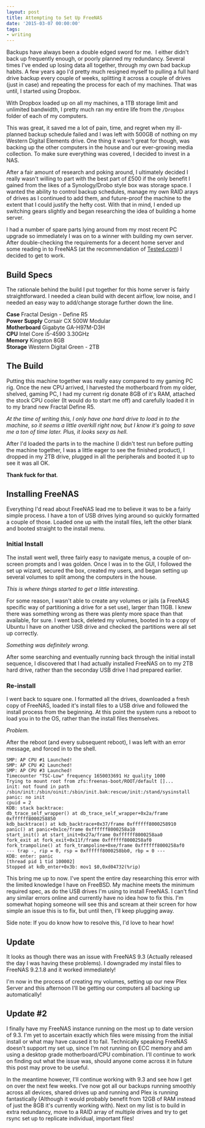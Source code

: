 ```yaml
---
layout: post
title: Attempting to Set Up FreeNAS
date: '2015-03-07 00:00:00'
tags:
- writing
---
```


Backups have always been a double edged sword for me. &nbsp;I either didn't back up frequently enough, or poorly planned my redundancy. Several times I've ended up losing data all together, through my own bad backup habits. A few years ago I'd pretty much resigned myself to pulling a full hard drive backup every couple of weeks, splitting it across a couple of drives (just in case) and repeating the process for each of my machines. That was until, I started using Dropbox.

With Dropbox loaded up on all my machines, a 1TB storage limit and unlimited bandwidth, I pretty much ran my entire life from the `/Dropbox` folder of each of my computers.

This was great, it saved me a lot of pain, time, and regret when my ill-planned backup schedule failed and I was left with 500GB of nothing on my Western Digital Elements drive. One thing it wasn't great for though, was backing up the other computers in the house and our ever-growing media collection. To make sure everything was covered, I decided to invest in a NAS.

After a fair amount of research and poking around, I ultimately decided I really wasn't willing to part with the best part of £500 if the only benefit I gained from the likes of a Synology/Drobo style box was storage space. I wanted the ability to control backup schedules, manage my own RAID arays of drives as I continued to add them, and future-proof the machine to the extent that I could justify the hefty cost. With that in mind, I ended up switching gears slightly and began researching the idea of building a home server.

I had a number of spare parts lying around from my most recent PC upgrade so immediately I was on to a winner with building my own server. After double-checking the requirements for a decent home server and some reading in to FreeNAS (at the recommendation of [Tested.com](http://www.tested.com)) I decided to get to work.

## Build Specs

The rationale behind the build I put together for this home server is fairly straightforward. I needed a clean build with decent airflow, low noise, and I needed an easy way to add/change storage further down the line.

**Case** Fractal Design - Define R5  
**Power Supply** Corsair CX 500W Modular  
**Motherboard** Gigabyte GA-H97M-D3H  
**CPU** Intel Core i5-4590 3.30GHz  
**Memory** Kingston 8GB  
**Storage** Western Digital Green - 2TB

## The Build

Putting this machine together was really easy compared to my gaming PC rig. Once the new CPU arrived, I harvested the motherboard from my older, shelved, gaming PC, I had my current rig donate 8GB of it's RAM, attached the stock CPU cooler (It would do to start me off) and carefully loaded it in to my brand new Fractal Define R5.

_At the time of writing this, I only have one hard drive to load in to the machine, so it seems a little overkill right now, but I know it's going to save me a ton of time later. Plus, it looks sexy as hell._

After I'd loaded the parts in to the machine (I didn't test run before putting the machine together, I was a little eager to see the finished product), I dropped in my 2TB drive, plugged in all the peripherals and booted it up to see it was all OK.

**Thank fuck for that**.

## Installing FreeNAS

Everything I'd read about FreeNAS lead me to believe it was to be a fairly simple process. I have a ton of USB drives lying around so quickly formatted a couple of those. Loaded one up with the install files, left the other blank and booted straight to the install menu.

### Initial Install

The install went well, three fairly easy to navigate menus, a couple of on-screen prompts and I was golden. Once I was in to the GUI, I followed the set up wizard, secured the box, created my users, and began setting up several volumes to split among the computers in the house.

_This is where things started to get a little interesting._

For some reason, I wasn't able to create any volumes or jails (a FreeNAS specific way of partitioning a drive for a set use), larger than 11GB. I knew there was something wrong as there was plenty more space than that available, for sure. I went back, deleted my volumes, booted in to a copy of Ubuntu I have on another USB drive and checked the partitions were all set up correctly.

_Something was definitely wrong._

After some searching and eventually running back through the initial install sequence, I discovered that I had actually installed FreeNAS on to my 2TB hard drive, rather than the seconday USB drive I had prepared earlier.

### Re-install

I went back to square one. I formatted all the drives, downloaded a fresh copy of FreeNAS, loaded it's install files to a USB drive and followed the install process from the beginning. At this point the system runs a reboot to load you in to the OS, rather than the install files themselves.

_Problem._

After the reboot (and every subsequent reboot), I was left with an error message, and forced in to the shell.

    SMP: AP CPU #1 Launched!  
    SMP: AP CPU #2 Launched!  
    SMP: AP CPU #3 Launched!  
    Timecounter "TSC-Low" frequency 1650033691 Hz quality 1000  
    Trying to mount root from zfs:freenas-boot/ROOT/default []...  
    init: not found in path /sbin/init:/sbin/oinit:/sbin/init.bak:rescue/init:/stand/sysinstall  
    panic: no init  
    cpuid = 2  
    KDB: stack backtrace:  
    db_trace_self_wrapper() at db_trace_self_wrapper+0x2a/frame 0xffffff8000258850  
    kdb_backtrace() at kdb_backtrace+0x37/frame 0xffffff8000258910  
    panic() at panic+0x1ce/frame 0xffffff8000258a10  
    start_init() at start_init+0x27a/frame 0xffffff8000258aa0   
    fork_exit at fork_exit+0x11f/frame 0xffffff8000258af0  
    fork_trampoline() at fork_trampoline+0xe/frame 0xffffff8000258af0  
    --- trap -, rip = 0, rsp = 0xffffff8000258bb0, rbp = 0 ---  
    KDB: enter: panic  
    [thread pid 1 tid 100002]  
    Stopped at kdb_enter+0x3b: mov1 $0,0xd04732(%rip)

This bring me up to now. I've spent the entire day researching this error with the limited knowledge I have on FreeBSD. My machine meets the minimum required spec, as do the USB drives I'm using to install FreeNAS. I can't find any similar errors online and currently have no idea how to fix this. I'm somewhat hoping someone will see this and scream at their screen for how simple an issue this is to fix, but until then, I'll keep plugging away.

Side note: If you do know how to resolve this, I'd love to hear how!

## Update

It looks as though there was an issue with FreeNAS 9.3 (Actually released the day I was having these problems). I downgraded my instal files to FreeNAS 9.2.1.8 and it worked immediately!

I'm now in the process of creating my volumes, setting up our new Plex Server and this afternoon I'll be getting our computers all backing up automatically!

## Update #2

I finally have my FreeNAS instance running on the most up to date version of 9.3. I'm yet to ascertain exactly which files were missing from the initial install or what may have caused it to fail. Technically speaking FreeNAS doesn't support my set up, since I'm not running on ECC memory and am using a desktop grade motherboard/CPU combination. I'll continue to work on finding out what the issue was, should anyone come across it in future this post may prove to be useful.

In the meantime however, I'll continue working with 9.3 and see how I get on over the next few weeks. I've now got all our backups running smoothly across all devices, shared drives up and running and Plex is running fantastically (Although it would probably benefit from 12GB of RAM instead of just the 8GB it's currently working with). Next on my list is to build in extra redundancy, move to a RAID array of multiple drives and try to get rsync set up to replicate individual, important files!

